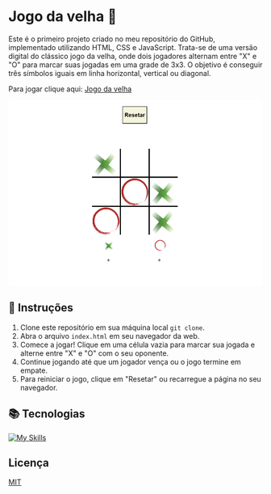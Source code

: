 # Jogo da velha :older_woman:

Este é o primeiro projeto criado no meu repositório do GitHub, implementado utilizando HTML, CSS e JavaScript. Trata-se de uma versão digital do clássico jogo da velha, onde dois jogadores alternam entre "X" e "O" para marcar suas jogadas em uma grade de 3x3. O objetivo é conseguir três símbolos iguais em linha horizontal, vertical ou diagonal.

Para jogar clique aqui: [Jogo da velha](https://thiag-o.github.io/jogo_da_velha)

<img src=".github/jogo-da-velha.png" alt="Jogo da Velha"/>

## :bookmark_tabs: Instruções

1. Clone este repositório em sua máquina local `git clone`.
2. Abra o arquivo `index.html` em seu navegador da web.
3. Comece a jogar! Clique em uma célula vazia para marcar sua jogada e alterne entre "X" e "O" com o seu oponente.
4. Continue jogando até que um jogador vença ou o jogo termine em empate.
5. Para reiniciar o jogo, clique em "Resetar" ou recarregue a página no seu navegador.

## :books: Tecnologias

[![My Skills](https://skillicons.dev/icons?i=js,html,css)](https://skillicons.dev)

## Licença

[MIT](https://choosealicense.com/licenses/mit/)
